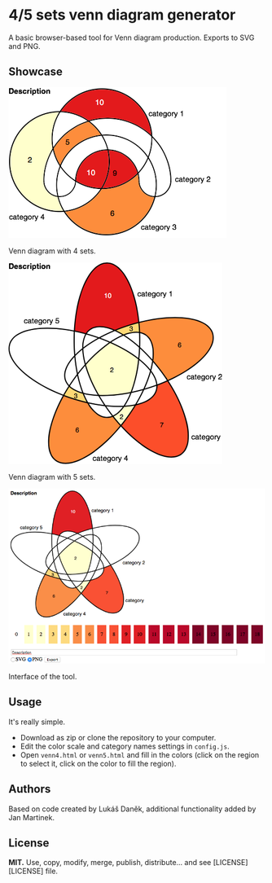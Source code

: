 # 4/5 sets venn diagram generator

A basic browser-based tool for Venn diagram production. Exports to SVG and PNG.

## Showcase

![Venn diagram with 4 sets](img/4.png)

Venn diagram with 4 sets.

![Venn diagram with 5 sets](img/5.png)

Venn diagram with 5 sets.

![Interface](img/interface.png)

Interface of the tool.

## Usage

It's really simple.

- Download as zip or clone the repository to your computer.
- Edit the color scale and category names settings in `config.js`.
- Open `venn4.html` or `venn5.html` and fill in the colors (click on the region to select it, click on the color to fill the region).

## Authors

Based on code created by Lukáš Daněk, additional functionality added by Jan Martinek.

## License

**MIT.** Use, copy, modify, merge, publish, distribute… and see [LICENSE][LICENSE] file.
